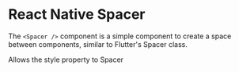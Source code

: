 # React Native Spacer

The ```<Spacer />``` component is a simple component to create a space between components, similar to Flutter's Spacer class.

Allows the style property to Spacer